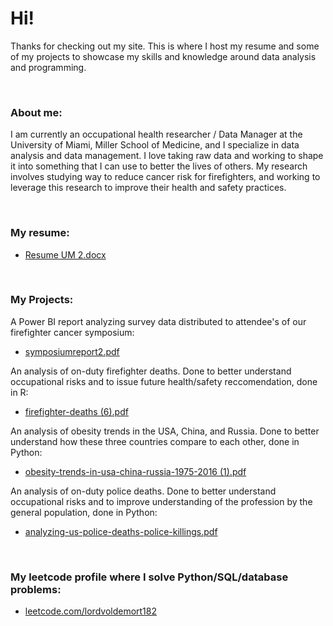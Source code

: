 # Hi!

Thanks for checking out my site. This is where I host my resume and some of my projects to showcase my skills and knowledge around data analysis and programming.

<br>

### About me:
I am currently an occupational health researcher / Data Manager at the University of Miami, Miller School of Medicine, and I specialize in data analysis and data management. I love taking raw data and working to shape it into something that I can use to better the lives of others. My research involves studying way to reduce cancer risk for firefighters, and working to leverage this research to improve their health and safety practices. 

<br>

### My resume:
- [Resume UM 2.docx](https://github.com/astewart182/astewart182.github.io/files/15503912/Resume.UM.2.docx)

<br>

### My Projects:

A Power BI report analyzing survey data distributed to attendee's of our firefighter cancer symposium:
- [symposiumreport2.pdf](https://github.com/astewart182/astewart182.github.io/files/14894645/symposiumreport2.pdf)

An analysis of on-duty firefighter deaths. Done to better understand occupational risks and to issue future health/safety reccomendation, done in R:
- [firefighter-deaths (6).pdf](https://github.com/astewart182/astewart182.github.io/files/14934849/firefighter-deaths.6.pdf)

An analysis of obesity trends in the USA, China, and Russia. Done to better understand how these three countries compare to each other, done in Python:
- [obesity-trends-in-usa-china-russia-1975-2016 (1).pdf](https://github.com/astewart182/astewart182.github.io/files/15503838/obesity-trends-in-usa-china-russia-1975-2016.1.pdf)

An analysis of on-duty police deaths. Done to better understand occupational risks and to improve understanding of the profession by the general population, done in Python:
- [analyzing-us-police-deaths-police-killings.pdf](https://github.com/astewart182/astewart182.github.io/files/15503841/analyzing-us-police-deaths-police-killings.pdf)

<br>

### My leetcode profile where I solve Python/SQL/database problems:
- [leetcode.com/lordvoldemort182](https://leetcode.com/lordvoldemort182/)


